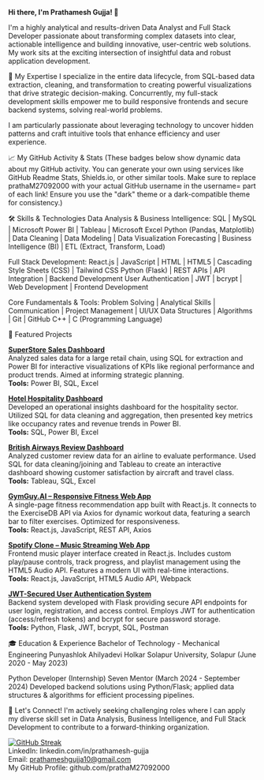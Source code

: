 
**Hi there, I'm Prathamesh Gujja! 👋**

I'm a highly analytical and results-driven Data Analyst and Full Stack Developer passionate about transforming complex datasets into clear, actionable intelligence and building innovative, user-centric web solutions. My work sits at the exciting intersection of insightful data and robust application development.

🚀 My Expertise
I specialize in the entire data lifecycle, from SQL-based data extraction, cleaning, and transformation to creating powerful visualizations that drive strategic decision-making. Concurrently, my full-stack development skills empower me to build responsive frontends and secure backend systems, solving real-world problems.

I am particularly passionate about leveraging technology to uncover hidden patterns and craft intuitive tools that enhance efficiency and user experience.

📈 My GitHub Activity & Stats
(These badges below show dynamic data about my GitHub activity. You can generate your own using services like GitHub Readme Stats, Shields.io, or other similar tools. Make sure to replace prathaM27092000 with your actual GitHub username in the username= part of each link! Ensure you use the "dark" theme or a dark-compatible theme for consistency.)

🛠️ Skills & Technologies
Data Analysis & Business Intelligence:
SQL | MySQL | Microsoft Power BI | Tableau | Microsoft Excel
Python (Pandas, Matplotlib) | Data Cleaning | Data Modeling | Data Visualization
Forecasting | Business Intelligence (BI) | ETL (Extract, Transform, Load)

Full Stack Development:
React.js | JavaScript | HTML | HTML5 | Cascading Style Sheets (CSS) | Tailwind CSS
Python (Flask) | REST APIs | API Integration | Backend Development
User Authentication | JWT | bcrypt | Web Development | Frontend Development

Core Fundamentals & Tools:
Problem Solving | Analytical Skills | Communication | Project Management | UI/UX
Data Structures | Algorithms | Git | GitHub
C++ | C (Programming Language)

🎯 Featured Projects

**[SuperStore Sales Dashboard](https://github.com/prathaM27092000/SuperStore-Dashboard)**  
Analyzed sales data for a large retail chain, using SQL for extraction and Power BI for interactive visualizations of KPIs like regional performance and product trends. Aimed at informing strategic planning.  
**Tools:** Power BI, SQL, Excel

**[Hotel Hospitality Dashboard](https://github.com/prathaM27092000/Hotel-Management-Dashboard)**  
Developed an operational insights dashboard for the hospitality sector. Utilized SQL for data cleaning and aggregation, then presented key metrics like occupancy rates and revenue trends in Power BI.  
**Tools:** SQL, Power BI, Excel

**[British Airways Review Dashboard](https://github.com/prathaM27092000/Airline-Dashboard)**  
Analyzed customer review data for an airline to evaluate performance. Used SQL for data cleaning/joining and Tableau to create an interactive dashboard showing customer satisfaction by aircraft and travel class.  
**Tools:** Tableau, SQL, Excel

**[GymGuy.AI – Responsive Fitness Web App](https://github.com/prathaM27092000/GymGuy.AI)**  
A single-page fitness recommendation app built with React.js. It connects to the ExerciseDB API via Axios for dynamic workout data, featuring a search bar to filter exercises. Optimized for responsiveness.  
**Tools:** React.js, JavaScript, REST API, Axios

**[Spotify Clone – Music Streaming Web App](https://github.com/prathaM27092000/Spotify-Clone)**  
Frontend music player interface created in React.js. Includes custom play/pause controls, track progress, and playlist management using the HTML5 Audio API. Features a modern UI with real-time interactions.  
**Tools:** React.js, JavaScript, HTML5 Audio API, Webpack

**[JWT-Secured User Authentication System](https://github.com/prathaM27092000/Auth-System)**  
Backend system developed with Flask providing secure API endpoints for user login, registration, and access control. Employs JWT for authentication (access/refresh tokens) and bcrypt for secure password storage.  
**Tools:** Python, Flask, JWT, bcrypt, SQL, Postman

🎓 Education & Experience
Bachelor of Technology - Mechanical Engineering
Punyashlok Ahilyadevi Holkar Solapur University, Solapur (June 2020 - May 2023)

Python Developer (Internship)
Seven Mentor (March 2024 - September 2024)
Developed backend solutions using Python/Flask; applied data structures & algorithms for efficient processing pipelines.

🤝 Let's Connect!
I'm actively seeking challenging roles where I can apply my diverse skill set in Data Analysis, Business Intelligence, and Full Stack Development to contribute to a forward-thinking organization.

[![GitHub Streak](https://github-readme-streak-stats.herokuapp.com?user=prathaM27092000&theme=transparent&hide_border=true)](https://git.io/streak-stats)  
LinkedIn: linkedin.com/in/prathamesh-gujja  
Email: prathameshgujja10@gmail.com  
My GitHub Profile: github.com/prathaM27092000
